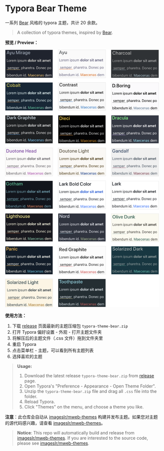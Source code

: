 # Typora Bear Theme
一系列 [Bear](https://bear.app/) 风格的 typora 主题，共计 20 余款。
> A collection of typora themes, inspired by [Bear](https://bear.app/).

**预览 / Preview：**

![](preview.png)

**使用方法：**
1. 下载 [release](https://github.com/imageslr/typora-theme-bear/releases) 页面最新的主题压缩包 `typora-theme-bear.zip`
2. 打开 Typora 偏好设置 - 外观 - 打开主题文件夹
3. 将解压后的主题文件（.css 文件）拖到文件夹里
4. 重启 Typora
5. 点击菜单栏 - 主题，可以看到所有主题列表
6. 选择喜欢的主题

> **Usage:**
> 1. Download the latest release `typora-theme-bear.zip` from [release](https://github.com/imageslr/typora-theme-bear/releases) page.
> 2. Open Typora's "Preference - Appearance - Open Theme Folder".
> 3. Unzip the `typora-theme-bear.zip` file and drag all `.css` file into the folder.
> 4. Reload Typora.
> 5. Click "Themes" on the menu, and choose a theme you like.


**注意**：此仓库会自动从 [imageslr/mweb-themes](https://github.com/imageslr/mweb-themes) 构建并发布主题。如果您对主题的源代码感兴趣，请查看 [imageslr/mweb-themes](https://github.com/imageslr/mweb-themes)。
> **Notice**: This repo will automatically build and release from [imageslr/mweb-themes](https://github.com/imageslr/mweb-themes). If you are interested to the source code, please see [imageslr/mweb-themes](https://github.com/imageslr/mweb-themes).